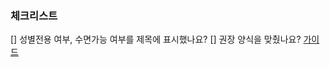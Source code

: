 ### 체크리스트

[] 성별전용 여부, 수면가능 여부를 제목에 표시했나요?
[] 권장 양식을 맞췄나요? [가이드](https://github.com/CodePsy-2001/awesome-sauna/blob/main/CONTRIBUTING.md)
